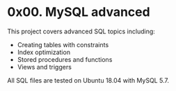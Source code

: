 # 0x00. MySQL advanced

This project covers advanced SQL topics including:
- Creating tables with constraints
- Index optimization
- Stored procedures and functions
- Views and triggers

All SQL files are tested on Ubuntu 18.04 with MySQL 5.7.

